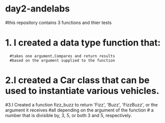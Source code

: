 # day2-andelabs
#this repository contains 3 functions and thier tests
# 1. I created a  data type function that:
      #takes one argument,Compares and return results
      #based on the argument supplied to the function
# 2.I created a Car class that can be used to instantiate various vehicles.
#3.I Created a function fizz_buzz to return 'Fizz', 'Buzz', 'FizzBuzz', or the argument it receives
    #all depending on the argument of the function
    # a number that is divisible by, 3, 5, or both 3 and 5, respectively.
